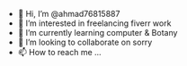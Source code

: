 - 👋 Hi, I’m @ahmad76815887
- 👀 I’m interested in freelancing fiverr work
- 🌱 I’m currently learning computer & Botany
- 💞️ I’m looking to collaborate on sorry
- 📫 How to reach me ...

<!---
ahmad76815887/ahmad76815887 is a ✨ special ✨ repository because its `README.md` (this file) appears on your GitHub profile.
You can click the Preview link to take a look at your changes.
--->
